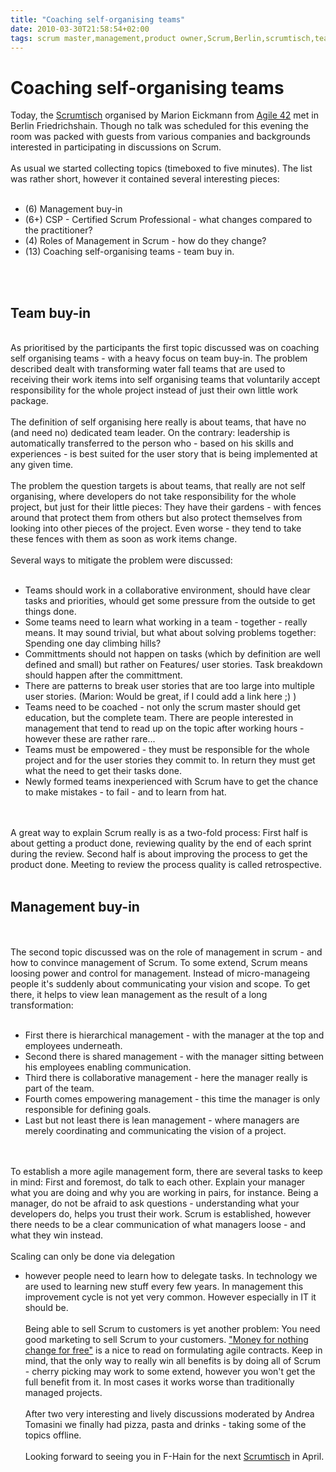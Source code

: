 ```yaml
---
title: "Coaching self-organising teams"
date: 2010-03-30T21:58:54+02:00
tags: scrum master,management,product owner,Scrum,Berlin,scrumtisch,team,
---
```


# Coaching self-organising teams


Today, the <a href="http://scrumtisch.net">Scrumtisch</a> organised by Marion Eickmann from <a 
href="http://www.agile42.com">Agile 42</a> met in Berlin Friedrichshain. Though no talk was scheduled for this evening 
the room was packed with guests from various companies and backgrounds interested in participating in discussions on 
Scrum.<br><br>As usual we started collecting topics (timeboxed to five minutes). The list was rather short, however it 
contained several interesting pieces:<br><ul><br><li>(6) Management buy-in<br><li>(6+) CSP - Certified Scrum 
Professional - what changes compared to the practitioner?<br><li>(4) Roles of Management in Scrum - how do they 
change?<br><li>(13) Coaching self-organising teams - team buy in.<br></ul><br><br><h2>Team buy-in</h2><br>As 
prioritised by the participants the first topic discussed was on coaching self organising teams - with a heavy focus on 
team buy-in. The problem described dealt with transforming water fall teams that are used to receiving their work items 
into self organising teams that voluntarily accept responsibility for the whole project instead of just their own 
little work package.<br><br>The definition of self organising here really is about teams, that have no (and need no) 
dedicated team leader. On the contrary: leadership is automatically transferred to the person who - based on his skills 
and experiences - is best suited for the user story that is being implemented at any given time.<br><br>The problem the 
question targets is about teams, that really are not self organising, where developers do not take responsibility for 
the whole project, but just for their little pieces: They have their gardens - with fences around that protect them 
from others but also protect themselves from looking into other pieces of the project. Even worse - they tend to take 
these fences with them as soon as work items change.<br><br>Several ways to mitigate the problem were 
discussed:<br><ul><br><li>Teams should work in a collaborative environment, should have clear tasks and priorities, 
whould get some pressure from the outside to get things done.<br><li>Some teams need to learn what working in a team - 
together - really means. It may sound trivial, but what about solving problems together: Spending one day climbing 
hills?<br><li>Committments should not happen on tasks (which by definition are well defined and small) but rather on 
Features/ user stories. Task breakdown should happen after the committment.<br><li>There are patterns to break user 
stories that are too large into multiple user stories. (Marion: Would be great, if I could add a link here ;) 
)<br><li>Teams need to be coached - not only the scrum master should get education, but the complete team. There are 
people interested in management that tend to read up on the topic after working hours - however these are rather 
rare...<br><li>Teams must be empowered - they must be responsible for the whole project and for the user stories they 
commit to. In return they must get what the need to get their tasks done.<br><li>Newly formed teams inexperienced with 
Scrum have to get the chance to make mistakes - to fail - and to learn from hat.<br></ul><br><br>A great way to explain 
Scrum really is as a two-fold process: First half is about getting a product done, reviewing quality by the end of each 
sprint during the review. Second half is about improving the process to get the product done. Meeting to review the 
process quality is called retrospective.<br><br><h2>Management buy-in</h2><br><br>The second topic discussed was on the 
role of management in scrum - and how to convince management of Scrum. To some extend, Scrum means loosing power and 
control for management. Instead of micro-manageing people it's suddenly about communicating your vision and scope. To 
get there, it helps to view lean management as the result of a long transformation:<br><ul><br><li>First there is 
hierarchical management - with the manager at the top and employees underneath.<br><li>Second there is shared 
management - with the manager sitting between his employees enabling communication.<br><li>Third there is collaborative 
management - here the manager really is part of the team.<br><li>Fourth comes empowering management - this time the 
manager is only responsible for defining goals.<br><li>Last but not least there is lean management - where managers are 
merely coordinating and communicating the vision of  a project.<br></ul><br><br>To establish a more agile management 
form, there are several tasks to keep in mind: First and foremost, do talk to each other. Explain your manager what you 
are doing and why you are working in pairs, for instance. Being a manager, do not be afraid to ask questions - 
understanding what your developers do, helps you trust their work. Scrum is established, however there needs to be a 
clear communication of what managers loose - and what they win instead.<br><br>Scaling can only be done via delegation 
- however people need to learn how to delegate tasks. In technology we are used to learning new stuff every few years. 
In management this improvement cycle is not yet very common. However especially in IT it should be. <br><br>Being able 
to sell Scrum to customers is yet another problem: You need good marketing to sell Scrum to your customers. <a 
href="http://www.coactivate.org/projects/agile-contracts/money-for-nothing-change-for-free">"Money for nothing change 
for free"</a> is a nice to read on formulating agile contracts. Keep in mind, that the only way to really win all 
benefits is by doing all of Scrum - cherry picking may work to some extend, however you won't get the full benefit from 
it. In most cases it works worse than traditionally managed projects.<br><br>After two very interesting and lively 
discussions moderated by Andrea Tomasini we finally had pizza, pasta and drinks - taking some of the topics 
offline.<br><br>Looking forward to seeing you in F-Hain for the next <a href="http://www.scrumtisch.net">Scrumtisch</a> 
in April.
